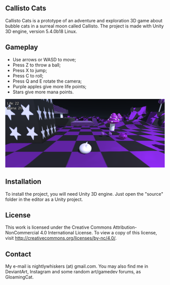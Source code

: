 ## Callisto Cats

Callisto Cats is a prototype of an adventure and exploration 3D game about bubble cats in a surreal moon called Callisto. The project is made with Unity 3D engine, version 5.4.0b18 Linux.

## Gameplay

* Use arrows or WASD to move;
* Press Z to throw a ball;
* Press X to jump;
* Press C to roll;
* Press Q and E rotate the camera;
* Purple apples give more life points; 
* Stars give more mana points.

<p align="center">
  <img src="https://github.com/GloamingCat/Callisto-Cats/blob/master/screenshots/stage.png?raw=true" width="700"/>
</p>

## Installation

To install the project, you will need Unity 3D engine. Just open the "source" folder in the editor as a Unity project.

## License

This work is licensed under the Creative Commons Attribution-NonCommercial 4.0 International License. To view a copy of this license, visit http://creativecommons.org/licenses/by-nc/4.0/. 

## Contact

My e-mail is nightlywhiskers (at) gmail.com. You may also find me in DeviantArt, Instagram and some random art/gamedev forums, as GloamingCat.